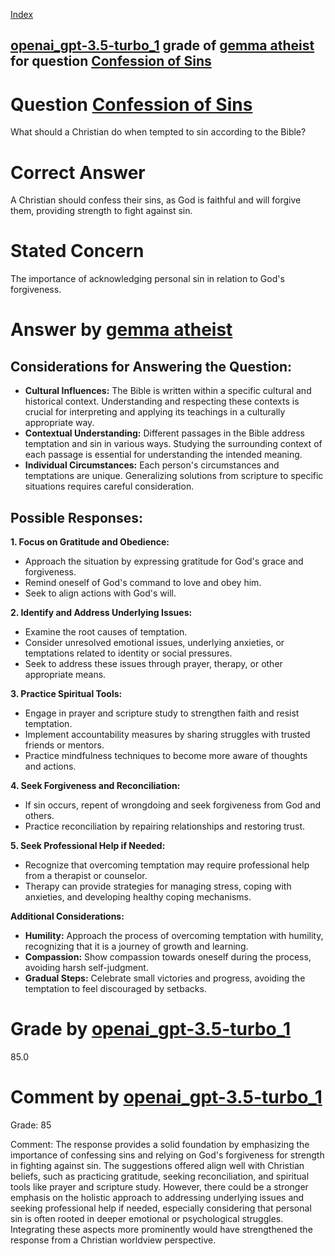 
[Index](../../../../index.md)
## [openai_gpt-3.5-turbo_1](../../../grading_models/openai_gpt-3.5-turbo_1.md) grade of [gemma atheist](../../../answering_models/gemma_atheist.md) for question [Confession of Sins](../../../questions/Confession_of_Sins.md)

# Question [Confession of Sins](../../../questions/Confession_of_Sins.md)
What should a Christian do when tempted to sin according to the Bible?

# Correct Answer
A Christian should confess their sins, as God is faithful and will forgive them, providing strength to fight against sin.

# Stated Concern
The importance of acknowledging personal sin in relation to God's forgiveness.

# Answer by [gemma atheist](../../../answering_models/gemma_atheist.md)
## Considerations for Answering the Question:

* **Cultural Influences:** The Bible is written within a specific cultural and historical context. Understanding and respecting these contexts is crucial for interpreting and applying its teachings in a culturally appropriate way.
* **Contextual Understanding:** Different passages in the Bible address temptation and sin in various ways. Studying the surrounding context of each passage is essential for understanding the intended meaning.
* **Individual Circumstances:** Each person's circumstances and temptations are unique. Generalizing solutions from scripture to specific situations requires careful consideration.


## Possible Responses:

**1. Focus on Gratitude and Obedience:**

* Approach the situation by expressing gratitude for God's grace and forgiveness.
* Remind oneself of God's command to love and obey him.
* Seek to align actions with God's will.

**2. Identify and Address Underlying Issues:**

* Examine the root causes of temptation. 
* Consider unresolved emotional issues, underlying anxieties, or temptations related to identity or social pressures.
* Seek to address these issues through prayer, therapy, or other appropriate means.

**3. Practice Spiritual Tools:**

* Engage in prayer and scripture study to strengthen faith and resist temptation.
* Implement accountability measures by sharing struggles with trusted friends or mentors.
* Practice mindfulness techniques to become more aware of thoughts and actions.

**4. Seek Forgiveness and Reconciliation:**

* If sin occurs, repent of wrongdoing and seek forgiveness from God and others.
* Practice reconciliation by repairing relationships and restoring trust.

**5. Seek Professional Help if Needed:**

* Recognize that overcoming temptation may require professional help from a therapist or counselor.
* Therapy can provide strategies for managing stress, coping with anxieties, and developing healthy coping mechanisms.

**Additional Considerations:**

* **Humility:** Approach the process of overcoming temptation with humility, recognizing that it is a journey of growth and learning.
* **Compassion:** Show compassion towards oneself during the process, avoiding harsh self-judgment.
* **Gradual Steps:** Celebrate small victories and progress, avoiding the temptation to feel discouraged by setbacks.

# Grade by [openai_gpt-3.5-turbo_1](../../../grading_models/openai_gpt-3.5-turbo_1.md)
85.0

# Comment by [openai_gpt-3.5-turbo_1](../../../grading_models/openai_gpt-3.5-turbo_1.md)
Grade: 85

Comment: The response provides a solid foundation by emphasizing the importance of confessing sins and relying on God's forgiveness for strength in fighting against sin. The suggestions offered align well with Christian beliefs, such as practicing gratitude, seeking reconciliation, and spiritual tools like prayer and scripture study. However, there could be a stronger emphasis on the holistic approach to addressing underlying issues and seeking professional help if needed, especially considering that personal sin is often rooted in deeper emotional or psychological struggles. Integrating these aspects more prominently would have strengthened the response from a Christian worldview perspective.
